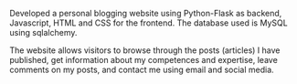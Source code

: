 

Developed a personal blogging website using Python-Flask as backend, Javascript, HTML and CSS for the frontend. The database used is MySQL using sqlalchemy.

The website allows visitors to browse through the posts (articles) I have published, get information about my competences and expertise, leave comments on my posts, and contact me using email and social media.
